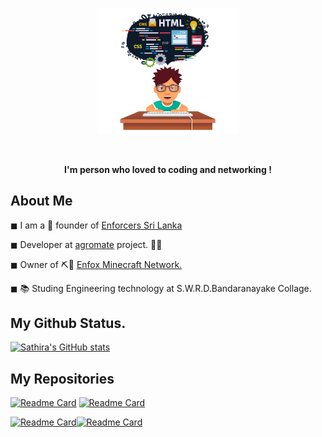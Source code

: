 <p align="center"><a href="https://enforcers.lk/"><img width="45%" src="https://github.com/SathiraSathsara/SathiraSathsara/raw/main/coding.png" /></a></p>

<br />

<p align="center"><b>I'm person who loved to coding and networking !</b></p>

## About Me

◼ I am a 💼 founder of [Enforcers Sri Lanka](https://enforcers.lk/)

◼ Developer at [agromate](https://www.dialog.lk/dialog-app-challenge-srilanka-1st-inter-school-app-development-competition-concludes-with-grand-finale/) project. 👨‍💻

◼ Owner of ⛏🧱  [Enfox Minecraft Network.](https://enfox.net/)

◼ 📚 Studing Engineering technology at S.W.R.D.Bandaranayake Collage.


## My Github Status.

[![Sathira's GitHub stats](https://github-readme-stats.vercel.app/api?username=SathiraSathsara)](https://github.com/anuraghazra/github-readme-stats)

## My Repositories

[![Readme Card](https://github-readme-stats.vercel.app/api/pin/?username=SathiraSathsara&repo=SathiraSathsara)](https://github.com/SathiraSathsara/SathiraSathsara) [![Readme Card](https://github-readme-stats.vercel.app/api/pin/?username=SathiraSathsara&repo=enforcers-web)](https://github.com/SathiraSathsara/enforcers-web)

[![Readme Card](https://github-readme-stats.vercel.app/api/pin/?username=SathiraSathsara&repo=ddos-tool)](https://github.com/SathiraSathsara/ddos-tool)[![Readme Card](https://github-readme-stats.vercel.app/api/pin/?username=SathiraSathsara&repo=mc-bot-attack)](https://github.com/SathiraSathsara/mc-bot-attack)
